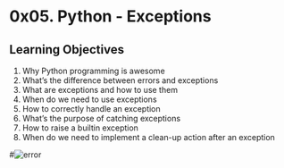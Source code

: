 # 0x05. Python - Exceptions

## Learning Objectives

1. Why Python programming is awesome
2. What’s the difference between errors and exceptions
3. What are exceptions and how to use them
4. When do we need to use exceptions
5. How to correctly handle an exception
6. What’s the purpose of catching exceptions
7. How to raise a builtin exception
8. When do we need to implement a clean-up action after an exception

#![error](https://debug.to/?qa=blob&qa_blobid=3860191814429039084)
